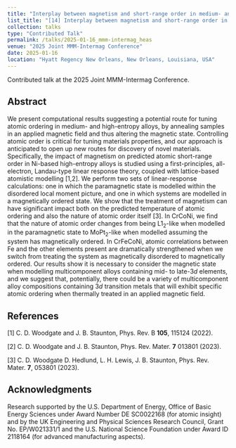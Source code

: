 ```yaml
---
title: "Interplay between magnetism and short-range order in medium- and high-entropy alloys: CrCoNi, CrFeCoNi, and CrMnFeCoNi"
list_title: "[14] Interplay between magnetism and short-range order in medium- and high-entropy alloys: CrCoNi, CrFeCoNi, and CrMnFeCoNi"
collection: talks
type: "Contributed Talk"
permalink: /talks/2025-01-16_mmm-intermag_heas
venue: "2025 Joint MMM-Intermag Conference"
date: 2025-01-16
location: "Hyatt Regency New Orleans, New Orleans, Louisiana, USA"
---
```


Contributed talk at the 2025 Joint MMM-Intermag Conference.

<h2>Abstract</h2>
We present computational results suggesting a potential route for tuning atomic ordering in medium- and high-entropy alloys, by annealing samples in an applied magnetic field and thus altering the magnetic state. Controlling atomic order is critical for tuning materials properties, and our approach is anticipated to open up new routes for discovery of novel materials. Specifically, the impact of magnetism on predicted atomic short-range order in Ni-based high-entropy alloys is studied using a first-principles, all- electron, Landau-type linear response theory, coupled with lattice-based atomistic modelling [1,2]. We perform two sets of linear-response calculations: one in which the paramagnetic state is modelled within the disordered local moment picture, and one in which systems are modelled in a magnetically ordered state. We show that the treatment of magnetism can have significant impact both on the predicted temperature of atomic ordering and also the nature of atomic order itself [3]. In CrCoNi, we find that the nature of atomic order changes from being L1<sub>2</sub>-like when modelled in the paramagnetic state to MoPt<sub>2</sub>-like when modelled assuming the system has magnetically ordered. In CrFeCoNi, atomic correlations between Fe and the other elements present are dramatically strengthened when we switch from treating the system as magnetically disordered to magnetically ordered. Our results show it is necessary to consider the magnetic state when modelling multicomponent alloys containing mid- to late-3<i>d</i> elements, and we suggest that, potentially, there could be a variety of multicomponent alloy compositions containing 3<i>d</i> transition metals that will exhibit specific atomic ordering when thermally treated in an applied magnetic field.


<h2>References</h2>
[1] C. D. Woodgate and J. B. Staunton, Phys. Rev. B <b>105</b>, 115124 (2022).

[2] C. D. Woodgate and J. B. Staunton, Phys. Rev. Mater. <b>7</b> 013801 (2023).

[3] C. D. Woodgate D. Hedlund, L. H. Lewis, J. B. Staunton, Phys. Rev. Mater. <b>7</b>, 053801 (2023).

<h2>Acknowledgments</h2>
Research supported by the U.S. Department of Energy, Office of Basic Energy Sciences under Award Number DE SC0022168 (for atomic insight) and by the UK Engineering and Physical Sciences Research Council, Grant No. EP/W021331/1 and the U.S. National Science Foundation under Award ID 2118164 (for advanced manufacturing aspects).
